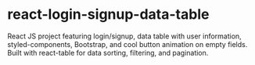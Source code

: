 # react-login-signup-data-table
React JS project featuring login/signup, data table with user information, styled-components, Bootstrap, and cool button animation on empty fields. Built with react-table for data sorting, filtering, and pagination.

